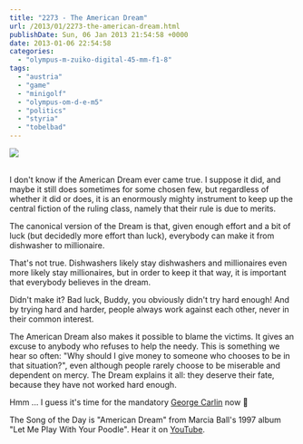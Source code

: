 ```yaml
---
title: "2273 - The American Dream"
url: /2013/01/2273-the-american-dream.html
publishDate: Sun, 06 Jan 2013 21:54:58 +0000
date: 2013-01-06 22:54:58
categories: 
  - "olympus-m-zuiko-digital-45-mm-f1-8"
tags: 
  - "austria"
  - "game"
  - "minigolf"
  - "olympus-om-d-e-m5"
  - "politics"
  - "styria"
  - "tobelbad"
---
```

<div class="container">
<div class="center"><a target="_blank" href="https://d25zfm9zpd7gm5.cloudfront.net/1200x1200/2013/20130105_125047_lr.jpg"><img src="https://d25zfm9zpd7gm5.cloudfront.net/0600x0600/2013/20130105_125047_lr.jpg" /></a></div>
</div>
<br />

I don't know if the American Dream ever came true. I suppose it did, and maybe it still does sometimes for some chosen few, but regardless of whether it did or does, it is an enormously mighty instrument to keep up the central fiction of the ruling class, namely that their rule is due to merits.

The canonical version of the Dream is that, given enough effort and a bit of luck (but decidedly more effort than luck), everybody can make it from dishwasher to millionaire. 

That's not true. Dishwashers likely stay dishwashers and millionaires even more likely stay millionaires, but in order to keep it that way, it is important that everybody believes in the dream.

Didn't make it? Bad luck, Buddy, you obviously didn't try hard enough! And by trying hard and harder, people always work against each other, never in their common interest. 

The American Dream also makes it possible to blame the victims. It gives an excuse to anybody who refuses to help the needy. This is something we hear so often: "Why should I give money to someone who chooses to be in that situation?", even although people rarely choose to be miserable and dependent on mercy. The Dream explains it all: they deserve their fate, because they have not worked hard enough.

 Hmm ... I guess it's time for the mandatory <a href="http://www.youtube.com/watch?v=acLW1vFO-2Q" target="_blank">George Carlin</a> now 🙂

The Song of the Day is "American Dream" from Marcia Ball's 1997 album "Let Me Play With Your Poodle". Hear it on <a href="http://www.youtube.com/watch?v=Cw2pvjb0Rfk" target="_blank">YouTube</a>.
